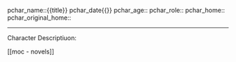 pchar_name::{{title}}
pchar_date{{}}
pchar_age::
pchar_role::
pchar_home::
pchar_original_home::

************************************
Character Descriptiuon:




[[moc - novels]]